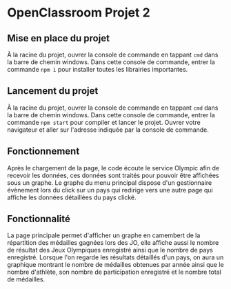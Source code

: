# OpenClassroom Projet 2 

## Mise en place du projet
À la racine du projet, ouvrer la console de commande en tappant `cmd` dans la barre de chemin windows.
Dans cette console de commande, entrer la commande `npm i` pour installer toutes les librairies importantes.

## Lancement du projet
À la racine du projet, ouvrer la console de commande en tappant `cmd` dans la barre de chemin windows.
Dans cette console de commande, entrer la commande `npm start` pour compiler et lancer le projet.
Ouvrer votre navigateur et aller sur l'adresse indiquée par la console de commande.

## Fonctionnement 
Après le chargement de la page, le code écoute le service Olympic afin de recevoir les données, ces données sont traités pour pouvoir être affichées sous un graphe.
Le graphe du menu principal dispose d'un gestionnaire évènement lors du click sur un pays qui redirige vers une autre page qui affiche les données détaillées du pays clické.

## Fonctionnalité
La page principale permet d'afficher un graphe en camembert de la répartition des médailles gagnées lors des JO, elle affiche aussi le nombre de résultat des Jeux Olympiques enregistré ainsi que le nombre de pays enregistré.
Lorsque l'on regarde les résultats détaillés d'un pays, on aura un graphique montrant le nombre de médailles obtenues par année ainsi que le nombre d'athlète, son nombre de participation enregistré et le nombre total de médailles.